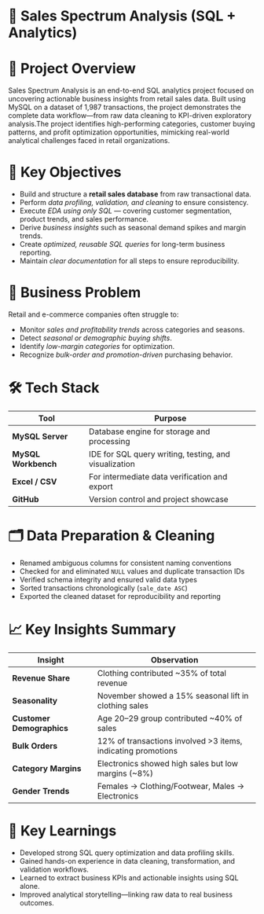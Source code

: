 # 🧩 Sales Spectrum Analysis (SQL + Analytics)

# 📝 Project Overview

Sales Spectrum Analysis is an end-to-end SQL analytics project focused on uncovering actionable business insights from retail sales data. Built using MySQL on a dataset of 1,987 transactions, the project demonstrates the complete data workflow—from raw data cleaning to KPI-driven exploratory analysis.The project identifies high-performing categories, customer buying patterns, and profit optimization opportunities, mimicking real-world analytical challenges faced in retail organizations.

# 🎯 Key Objectives
- Build and structure a **retail sales database** from raw transactional data.  
- Perform *data profiling, validation, and cleaning* to ensure consistency.  
- Execute *EDA using only SQL* — covering customer segmentation, product trends, and sales performance.  
- Derive *business insights* such as seasonal demand spikes and margin trends.  
- Create *optimized, reusable SQL queries* for long-term business reporting.  
- Maintain *clear documentation* for all steps to ensure reproducibility.

# 📌 Business Problem
  Retail and e-commerce companies often struggle to:
- Monitor *sales and profitability trends* across categories and seasons.  
- Detect *seasonal or demographic buying shifts*.  
- Identify *low-margin categories* for optimization.  
- Recognize *bulk-order and promotion-driven* purchasing behavior.

# 🛠️ Tech Stack
  | Tool | Purpose |
  |------|----------|
  | **MySQL Server** | Database engine for storage and processing |
  | **MySQL Workbench** | IDE for SQL query writing, testing, and visualization |
  | **Excel / CSV** | For intermediate data verification and export |
  | **GitHub** | Version control and project showcase |

# 🗂️ Data Preparation & Cleaning
-  Renamed ambiguous columns for consistent naming conventions  
-  Checked for and eliminated `NULL` values and duplicate transaction IDs  
-  Verified schema integrity and ensured valid data types  
-  Sorted transactions chronologically (`sale_date ASC`)  
- Exported the cleaned dataset for reproducibility and reporting

# 📈 Key Insights Summary
| Insight | Observation |
|----------|--------------|
| **Revenue Share** | Clothing contributed ~35% of total revenue |
| **Seasonality** | November showed a 15% seasonal lift in clothing sales |
| **Customer Demographics** | Age 20–29 group contributed ~40% of sales |
| **Bulk Orders** | 12% of transactions involved >3 items, indicating promotions |
| **Category Margins** | Electronics showed high sales but low margins (~8%) |
| **Gender Trends** | Females → Clothing/Footwear, Males → Electronics |

# 🧠 Key Learnings
-  Developed strong SQL query optimization and data profiling skills. 
-  Gained hands-on experience in data cleaning, transformation, and validation workflows. 
-  Learned to extract business KPIs and actionable insights using SQL alone. 
- Improved analytical storytelling—linking raw data to real business outcomes.
